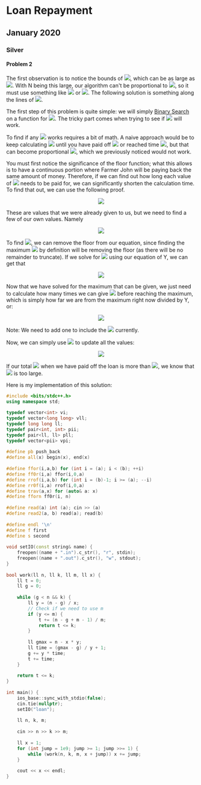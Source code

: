   
# Loan Repayment
  
## January 2020
  
### Silver
  
#### Problem 2
  
The first observation is to notice the bounds of <img src="https://latex.codecogs.com/gif.latex?N"/>, which can be as large as <img src="https://latex.codecogs.com/gif.latex?10^{12}"/>. With N being this large, our algorithm can't be proportional to <img src="https://latex.codecogs.com/gif.latex?N"/>, so it must use something like <img src="https://latex.codecogs.com/gif.latex?&#x5C;log{N}"/> or <img src="https://latex.codecogs.com/gif.latex?&#x5C;sqrt{N}"/>. The following solution is something along the lines of <img src="https://latex.codecogs.com/gif.latex?&#x5C;sqrt{N}&#x5C;log{N}"/>.
  
The first step of this problem is quite simple: we will simply [Binary Search](https://usaco.guide/silver/binary-search?lang=cpp ) on a function for <img src="https://latex.codecogs.com/gif.latex?X"/>. The tricky part comes when trying to see if <img src="https://latex.codecogs.com/gif.latex?X"/> will work.
  
To find if any <img src="https://latex.codecogs.com/gif.latex?X"/> works requires a bit of math. A naive approach would be to keep calculating <img src="https://latex.codecogs.com/gif.latex?Y"/> until you have paid off <img src="https://latex.codecogs.com/gif.latex?N"/> or reached time <img src="https://latex.codecogs.com/gif.latex?K"/>, but that can become proportional <img src="https://latex.codecogs.com/gif.latex?N"/>, which we previously noticed would not work.
  
You must first notice the significance of the floor function; what this allows is to have a continuous portion where Farmer John will be paying back the same amount of money. Therefore, if we can find out how long each value of <img src="https://latex.codecogs.com/gif.latex?Y"/> needs to be paid for, we can significantly shorten the calculation time. To find that out, we can use the following proof.
  
<p align="center"><img src="https://latex.codecogs.com/gif.latex?&#x5C;text{Let%20}%20G%20=%20&#x5C;text{The%20Amount%20Already%20Given}%20&#x5C;&#x5C;
&#x5C;text{Let%20}%20N%20=%20&#x5C;text{The%20Total%20Amount%20Owed}%20&#x5C;&#x5C;
&#x5C;text{Let%20}%20X%20=%20&#x5C;text{A%20Constant%20Value}%20&#x5C;&#x5C;
&#x5C;text{Let%20}%20Y%20=%20&#x5C;left&#x5C;lfloor&#x5C;frac{N%20-%20G}{X}&#x5C;right&#x5C;rfloor"/></p>  
  
These are values that we were already given to us, but we need to find a few of our own values. Namely
  
<p align="center"><img src="https://latex.codecogs.com/gif.latex?G_{max}%20=%20&#x5C;text%20{The%20most%20that%20can%20be%20given%20until%20}%20Y%20&#x5C;text{changes}"/></p>  
  
To find <img src="https://latex.codecogs.com/gif.latex?G_{max}"/>, we can remove the floor from our equation, since finding the maximum <img src="https://latex.codecogs.com/gif.latex?G"/> by definition will be removing the floor (as there will be no remainder to truncate). If we solve for <img src="https://latex.codecogs.com/gif.latex?G_{max}"/> using our equation of Y, we can get that
  
<p align="center"><img src="https://latex.codecogs.com/gif.latex?G_{max}%20=%20N%20-%20XY"/></p>  
  
Now that we have solved for the maximum that can be given, we just need to calculate how many times we can give <img src="https://latex.codecogs.com/gif.latex?Y"/> before reaching the maximum, which is simply how far we are from the maximum right now divided by Y, or:
  
<p align="center"><img src="https://latex.codecogs.com/gif.latex?&#x5C;text{Let%20}%20T%20&#x5C;text%20{%20be%20the%20number%20of%20iterations}%20=%20&#x5C;left&#x5C;lfloor&#x5C;frac{G_{max}%20-%20G_{cur}}{Y}&#x5C;right&#x5C;rfloor%20+%201"/></p>  
  
Note: We need to add one to include the <img src="https://latex.codecogs.com/gif.latex?Y"/> currently.
  
Now, we can simply use <img src="https://latex.codecogs.com/gif.latex?T"/> to update all the values:
  
<p align="center"><img src="https://latex.codecogs.com/gif.latex?G%20=%20G_{cur}%20+%20YT&#x5C;&#x5C;
T_{total}%20=%20T_{total_0}%20+%20T"/></p>  
  
If our total <img src="https://latex.codecogs.com/gif.latex?T"/> when we have paid off the loan is more than <img src="https://latex.codecogs.com/gif.latex?K"/>, we know that <img src="https://latex.codecogs.com/gif.latex?X"/> is too large.
  
Here is my implementation of this solution:
  
```cpp
#include <bits/stdc++.h>
using namespace std;
  
typedef vector<int> vi;
typedef vector<long long> vll;
typedef long long ll;
typedef pair<int, int> pii;
typedef pair<ll, ll> pll;
typedef vector<pii> vpi;
  
#define pb push_back
#define all(x) begin(x), end(x)
  
#define ffor(i,a,b) for (int i = (a); i < (b); ++i)
#define ff0r(i,a) ffor(i,0,a)
#define rrof(i,a,b) for (int i = (b)-1; i >= (a); --i)
#define rr0f(i,a) rrof(i,0,a)
#define trav(a,x) for (auto& a: x)
#define fforn ff0r(i, n)
  
#define read(a) int (a); cin >> (a)
#define read2(a, b) read(a); read(b)
  
#define endl '\n'
#define f first
#define s second
  
void setIO(const string& name) {
    freopen((name + ".in").c_str(), "r", stdin);
    freopen((name + ".out").c_str(), "w", stdout);
}
  
bool work(ll n, ll k, ll m, ll x) {
    ll t = 0;
    ll g = 0;
  
    while (g < n && k) {
        ll y = (n - g) / x;
        // Check if we need to use m
        if (y <= m) {
            t += (n - g + m - 1) / m;
            return t <= k;
        }
  
        ll gmax = n - x * y;
        ll time = (gmax - g) / y + 1;
        g += y * time;
        t += time;
    }
  
    return t <= k;
}
  
int main() {
    ios_base::sync_with_stdio(false);
    cin.tie(nullptr);
    setIO("loan");
  
    ll n, k, m;
  
    cin >> n >> k >> m;
  
    ll x = 1;
    for (int jump = 1e9; jump >= 1; jump >>= 1) {
        while (work(n, k, m, x + jump)) x += jump;
    }
  
    cout << x << endl;
}
```  
  